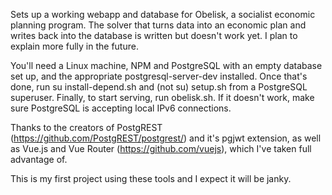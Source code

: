 Sets up a working webapp and database for Obelisk, a socialist economic planning program. The solver that turns data into an economic plan and writes
back into the database is written but doesn't work yet. I plan to explain more fully in the future.

You'll need a Linux machine, NPM and PostgreSQL with an empty database set up, and the appropriate postgresql-server-dev installed.
Once that's done, run su install-depend.sh and (not su) setup.sh from a PostgreSQL superuser. Finally, to start serving, run obelisk.sh.
If it doesn't work, make sure PostgreSQL is accepting local IPv6 connections.

Thanks to the creators of PostgREST (https://github.com/PostgREST/postgrest/) and it's pgjwt extension, as well as
Vue.js and Vue Router (https://github.com/vuejs), which I've taken full advantage of.

This is my first project using these tools and I expect it will be janky.